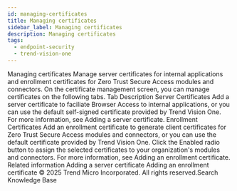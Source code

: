 ```yaml
---
id: managing-certificates
title: Managing certificates
sidebar_label: Managing certificates
description: Managing certificates
tags:
  - endpoint-security
  - trend-vision-one
---
```


 Managing certificates Manage server certificates for internal applications and enrollment certificates for Zero Trust Secure Access modules and connectors. On the certificate management screen, you can manage certificates on the following tabs. Tab Description Server Certificates Add a server certificate to faciliate Browser Access to internal applications, or you can use the default self-signed certificate provided by Trend Vision One. For more information, see Adding a server certificate. Enrollment Certificates Add an enrollment certificate to generate client certificates for Zero Trust Secure Access modules and connectors, or you can use the default certificate provided by Trend Vision One. Click the Enabled radio button to assign the selected certificates to your organization's modules and connectors. For more information, see Adding an enrollment certificate. Related information Adding a server certificate Adding an enrollment certificate © 2025 Trend Micro Incorporated. All rights reserved.Search Knowledge Base